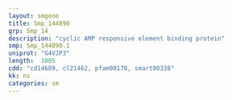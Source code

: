 ```yaml
---
layout: smgene
title: Smp_144890
grp: Smp_14
description: "cyclic AMP responsive element binding protein"
smp: Smp_144890.1
uniprot: "G4VJP3"
length:  1005
cdd: "cd14689, cl21462, pfam00170, smart00338"
kk: ns
categories: sm
---
```

